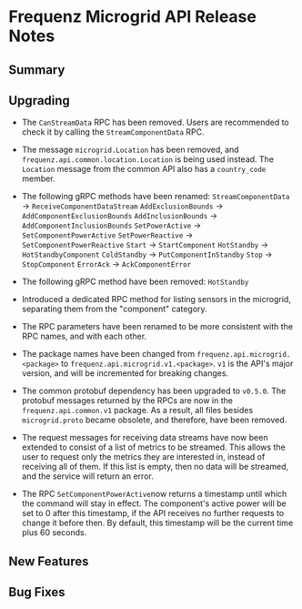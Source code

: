 # Frequenz Microgrid API Release Notes

## Summary

<!-- Here goes a general summary of what this release is about -->

## Upgrading

- The `CanStreamData` RPC has been removed. Users are recommended to check it
  by calling the `StreamComponentData` RPC.

- The message `microgrid.Location` has been removed, and
  `frequenz.api.common.location.Location` is being used instead. The `Location`
  message from the common API also has a `country_code` member.

- The following gRPC methods have been renamed:
  `StreamComponentData` -> `ReceiveComponentDataStream`
  `AddExclusionBounds`  -> `AddComponentExclusionBounds`
  `AddInclusionBounds`  -> `AddComponentInclusionBounds`
  `SetPowerActive`      -> `SetComponentPowerActive`
  `SetPowerReactive`    -> `SetComponentPowerReactive`
  `Start`               -> `StartComponent`
  `HotStandby`          -> `HotStandbyComponent`
  `ColdStandby`         -> `PutComponentInStandby`
  `Stop`                -> `StopComponent`
  `ErrorAck`            -> `AckComponentError`

- The following gRPC method have been removed: `HotStandby`

- Introduced a dedicated RPC method for listing sensors in the microgrid,
  separating them from the "component" category.

- The RPC parameters have been renamed to be more consistent with the RPC names,
  and with each other.

- The package names have been changed from `frequenz.api.microgrid.<package>` to
  `frequenz.api.microgrid.v1.<package>`. `v1` is the API's major version, and
  will be incremented for breaking changes.

- The common protobuf dependency has been upgraded to `v0.5.0`. The protobuf
  messages returned by the RPCs are now in the `frequenz.api.common.v1` package.
  As a result, all files besides `microgrid.proto` became obsolete, and
  therefore, have been removed.

- The request messages for receiving data streams have now been extended to
  consist of a list of metrics to be streamed. This allows the user to request
  only the metrics they are interested in, instead of receiving all of them.
  If this list is empty, then no data will be streamed, and the service will
  return an error.

- The RPC `SetComponentPowerActive`now returns a timestamp until which the
  command will stay in effect. The component's active power will be set to 0
  after this timestamp, if the API receives no further requests to change it
  before then. By default, this timestamp will be the current time plus 60
  seconds.

## New Features

<!-- Here goes the main new features and examples or instructions on how to use them -->

## Bug Fixes

<!-- Here goes notable bug fixes that are worth a special mention or explanation -->
